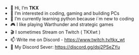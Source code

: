 - 👋 Hi, I’m **TKX**
- 👀 I’m interested in coding, gaming and building PCs
- 🌱 I’m currently learning python because i´m new to coding
- 🎮 I like playing Warthunder and strategic games
- 🎬 I sometimes Stream on Twitch ( TKXwt )
- 📫 Write me on Discord - https://www.twitch.tv/tkx_wt
- 💬 My Discord Sever: https://discord.gg/dsj2PSeZYu
<!---
TKX-0/TKX-0 is a ✨ special ✨ repository because its `README.md` (this file) appears on your GitHub profile.
You can click the Preview link to take a look at your changes.
--->
